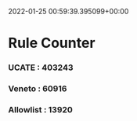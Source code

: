 2022-01-25 00:59:39.395099+00:00
# Rule Counter 
 ### UCATE : 403243

 ### Veneto : 60916

 ### Allowlist : 13920